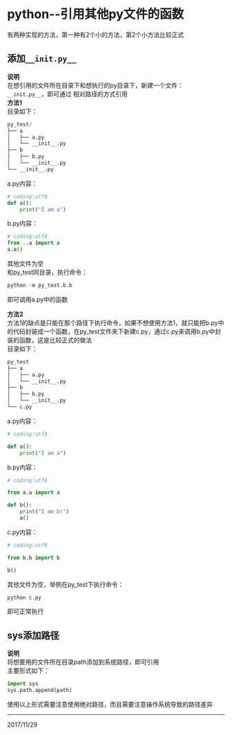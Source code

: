 # python--引用其他py文件的函数

有两种实现的方法，第一种有2个小的方法，第2个小方法比较正式  

## 添加`__init.py__`
**说明**   
在想引用的文件所在目录下和想执行的py目录下，新建一个文件： `__init.py__`，即可通过 相对路径的方式引用  
**方法1**    
目录如下：
```r
py_test/
├── a
│   ├── a.py
│   └── __init__.py
├── b
│   ├── b.py
│   └── __init__.py
└── __init__.py
```

a.py内容：  
```python
# coding:utf8
def a():
    print("I am a")
```
b.py内容：  
```python
# coding:utf8
from ..a import a
a.a()
```
其他文件为空  
和py_test同目录，执行命令：  
```r
python -m py_test.b.b
```
即可调用a.py中的函数  

**方法2**  
方法1的缺点是只能在那个路径下执行命令，如果不想使用方法1，就只能把b.py中的代码封装成一个函数，在py_test文件夹下新建c.py，通过c.py来调用b.py中封装的函数，这是比较正式的做法  
目录如下：  
```r
py_test
├── a
│   ├── a.py
│   └── __init__.py
├── b
│   ├── b.py
│   └── __init__.py
└── c.py
```
a.py内容：  
```python
# coding:utf8

def a():
    print("I am a")
```
b.py内容：  
```python
# coding:utf8

from a.a import a

def b():
    print("I am b!")
    a()
```
c.py内容：  
```python
# coding:utf8

from b.b import b

b()
```
其他文件为空，举例在py_test下执行命令：  
```r
python c.py
```
即可正常执行  


## sys添加路径
**说明**  
将想要用的文件所在目录path添加到系统路径，即可引用  
主要形式如下：  
```python
import sys
sys.path.append(path)
```
使用以上形式需要注意使用绝对路径，而且需要注意操作系统导致的路径差异  


---
2017/11/29  
